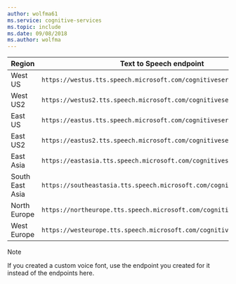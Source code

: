 ```yaml
---
author: wolfma61
ms.service: cognitive-services
ms.topic: include
ms.date: 09/08/2018
ms.author: wolfma
---
```


Region|	Text to Speech endpoint
-|-
West US|	`https://westus.tts.speech.microsoft.com/cognitiveservices/v1`
West US2|	`https://westus2.tts.speech.microsoft.com/cognitiveservices/v1`
East US|	`https://eastus.tts.speech.microsoft.com/cognitiveservices/v1`
East US2|	`https://eastus2.tts.speech.microsoft.com/cognitiveservices/v1`
East Asia|	`https://eastasia.tts.speech.microsoft.com/cognitiveservices/v1`
South East Asia|	`https://southeastasia.tts.speech.microsoft.com/cognitiveservices/v1`
North Europe|	`https://northeurope.tts.speech.microsoft.com/cognitiveservices/v1`
West Europe|	`https://westeurope.tts.speech.microsoft.com/cognitiveservices/v1`

> [!NOTE]
> If you created a custom voice font, use the endpoint you created for it instead of the endpoints here.
